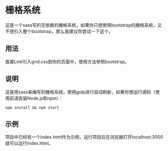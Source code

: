 # 栅格系统 #
这是一个sass写的无依赖的栅格系统，如果你只想使用bootstrap的栅格系统，又不想引入整个bootstrap，那么我建议你尝试一下这个。
## 用法 ##
直接Link引入grid.css到你的页面中，使用方法参照bootstrap。
## 说明 ##
这是用sass来编写的栅格系统，使用gulp进行自动刷新，如果你想运行源码（使用前请安装Node.js和npm）：
```
npm install && npm start

```
## 示例 ##
项目中已经有一个index.html作为示例，运行项目后在浏览器打开localhost:3000就可以运行index.html。